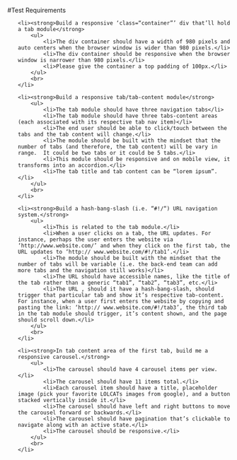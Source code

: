 #Test Requirements

<ol>

	<li><strong>Build a responsive ‘class=“container”’ div that’ll hold a tab module</strong>
		<ul>
			<li>The div container should have a width of 980 pixels and auto centers when the browser window is wider than 980 pixels.</li>
			<li>The div container should be responsive when the browser window is narrower than 980 pixels.</li>
			<li>Please give the container a top padding of 100px.</li>
		</ul>
		<br>
	</li>
 
	<li><strong>Build a responsive tab/tab-content module</strong>
		<ul>
			<li>The tab module should have three navigation tabs</li>
			<li>The tab module should have three tabs-content areas (each associated with its respective tab nav item)</li>
			<li>The end user should be able to click/touch between the tabs and the tab content will change.</li>
			<li>The module should be built with the mindset that the number of tabs (and therefore, the tab content) will be vary in range.  It could be two tabs or it could be 5 tabs.</li>
			<li>This module should be responsive and on mobile view, it transforms into an accordion.</li>
			<li>The tab title and tab content can be “lorem ipsum”.</li>
		</ul>
		<br>
	</li>
 
	<li><strong>Build a hash-bang-slash (i.e. “#!/“) URL navigation system.</strong>	
		<ul>
			<li>This is related to the tab module.</li>
			<li>When a user clicks on a tab, the URL updates. For instance, perhaps the user enters the website via ‘http://www.website.com/’ and when they click on the first tab, the URL updates to ‘http:// www.website.com/#!/tab1’.</li>
			<li>The module should be built with the mindset that the number of tabs will be variable (i.e. the back-end team can add more tabs and the navigation still works)</li>
			<li>The URL should have accessible names, like the title of the tab rather than a generic “tab1”, “tab2”, “tab3”, etc.</li>
			<li>The URL , should it have a hash-bang-slash, should trigger that particular tab and show it’s respective tab-content.  For instance, when a user first enters the website by copying and pasting the link: ‘http:// www.website.com/#!/tab3’, the third tab in the tab module should trigger, it’s content shown, and the page should scroll down.</li>
		</ul>
		<br>
	</li>
 
	<li><strong>In tab content area of the first tab, build me a responsive carousel.</strong>
		<ul>
			<li>The carousel should have 4 carousel items per view.</li>
			<li>The carousel should have 11 items total.</li>
			<li>Each carousel item should have a title, placeholder image (pick your favorite LOLCATs images from google), and a button stacked vertically inside it.</li>
			<li>The carousel should have left and right buttons to move the carousel forward or backwards.</li>
			<li>The carousel should have pagination that’s clickable to navigate along with an active state.</li>
			<li>The carousel should be responsive.</li>		
		</ul>
		<br>
	</li>
	
</ol>